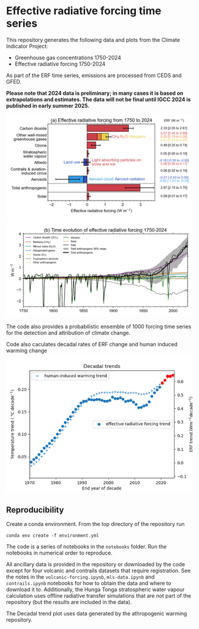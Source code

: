 # Effective radiative forcing time series

This repository generates the following data and plots from the Climate Indicator Project:

- Greenhouse gas concentrations 1750-2024
- Effective radiative forcing 1750-2024

As part of the ERF time series, emissions are processed from CEDS and GFED.

**Please note that 2024 data is preliminary; in many cases it is based on extrapolations and estimates. The data will not be final until IGCC 2024 is published in early summer 2025.**

![Bar plot of effective radiative forcing 1750-2024](plots/ERF_1750-2024.png)

![Line plot of time series of effective radiative forcing 1750-2024](plots/ERF_timeseries_1750-2024.png)

The code also provides a probabilistic ensemble of 1000 forcing time series for the detection and attribution of climate change.

Code also caculates decadal rates of ERF change and human induced warming change
![Line plot of time series of decadal rates of change in effective radiative forcing and human induced warming 1970-2023](plots/decadal_trends.png)

## Reproducibility

Create a conda environment. From the top directory of the repository run

```
conda env create -f environment.yml
```

The code is a series of notebooks in the `notebooks` folder. Run the notebooks in numerical order to reproduce.

All ancillary data is provided in the repository or downloaded by the code except for four volcanic and contrails datasets that require registration. See the notes in the `volcanic-forcing.ipynb`, `mls-data.ipynb` and `contrails.ipynb` notebooks for how to obtain the data and where to download it to. Additionally, the Hunga Tonga stratospheric water vapour calculation uses offline radiative transfer simulations that are not part of the repository (but the results are included in the data).

The Decadal trend plot uses data generated by the athropogenic warming repository.

